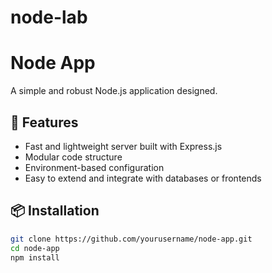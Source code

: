 # node-lab


# Node App

A simple and robust Node.js application designed.

## 🚀 Features

- Fast and lightweight server built with Express.js
- Modular code structure
- Environment-based configuration
- Easy to extend and integrate with databases or frontends

## 📦 Installation 

```bash
git clone https://github.com/yourusername/node-app.git
cd node-app
npm install
